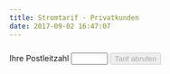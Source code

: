 ```yaml
---
title: Stromtarif - Privatkunden
date: 2017-09-02 16:47:07
---
```

<HTML>
		<div class="form-group">
		    <label for="plz">Ihre Postleitzahl</label>
		    <input type="text" name="plz" id="plz" size="5" class="form-control terms">
		    <button id="getTarif" class="btn btn-default" style="margin-top:10px;" disabled="disabled">Tarif abrufen</button>
		</div>		
		<div id="tarifinfo" style="display:none">
			<h3>Unser Tarif in <span id="city"></span></h3>				
			<div class="row">				
				<div class="col-md-6">
					<h3>Arbeitspreis</h3>
					<h2 id="ap"></h2>
					<p>je Kilo-Watt-Stunde</p>
				</div>
				<div class="col-md-6">					
					<h3>Grundpreis</h3>
					<h2 id="mp"></h2>
					<p>pro Monat (<span id="gp"></span> Euro im Jahr)</p>				
				</div>						
			</div>
			<div>
			<table class="table table-striped"><tbody><tr><th>Energie-Mix</th><td>Ökostrom</td></tr><tr><th>eingeschränkte Preisgarantie</th><td>3 Monate</td></tr><tr><th>Zahlung Abschläge</th><td>monatlich</td></tr><tr><th>Vertragslaufzeit</th><td>3 Monate</td></tr><tr><th>Vertragsverlängerung</th><td>3 Monate</td></tr><tr><th>Kündigungsfrist</th><td>1 Woche</td></tr><tr><th><a href='https://stromkonto.net/' target='_blank'>Stromkonto</a></th><td>inklusive</td></tr></tbody></table>
			</div>
			<div id="terms" style="display:none"></div>
			<hr/>		
			<h2><span class="glyphicon glyphicon-user" aria-hidden="true"></span> Vertragsnehmer/Stromkunde</h2>			
				 <div class="form-group">
					<label for="profileVorname">Vorname</label>
					<input type="text" class="form-control terms" id="profileVorname" placeholder="Ihr Vorname">
				 </div>					
				 <div class="form-group">
					<label for="profileNachname">Nachname</label>
					<input type="text" class="form-control terms" id="profileNachname" placeholder="Ihr Nachname">
				 </div>		
				<div class="form-group">
					<label for="street">Straße und Hausnummer</label>
					<input type="text" class="form-control terms" id="street" placeholder="Lieferanschrift">
				 </div>									 
				<div class="form-group">
					<label for="street">Straße und Hausnummer</label>
					<input type="text" class="form-control terms" id="street" placeholder="Lieferanschrift">
				 </div>									  
				 <div class="form-group">
					<label for="profileEmail">E-Mail</label>
					<input type="email" class="form-control terms" id="profileEmail" placeholder="Ihre Email Anschrift">
				 </div>		
				<div class="form-group">
					<label for="profilePhone">Telefonnummer</label>
					<input type="tel" class="form-control terms" id="profilePhone" placeholder="01234-567789">
				 </div>									
			<button type="submit" class="btn btn-danger" id="orderNow">jetzt wechseln &raquo;&raquo;</button>					
		 </div>
		 <div id="danke" style="display:none">
			<h2>Vielen Danke!</h2>
			<p>Ihr Stromliefervertrag ist nun in Bearbeitung. Sobald er durch den Lieferanten angenommen wurde, erhalten Sie eine Nachricht.</p>
			<h3>Referenz ID</h3>
			<h2 id="txhash"></h2>
			<p>Bitte geben Sie bei Rückfragen immer Ihre persönliche Referenz ID an.</p>
		 </div>
</HTML>
